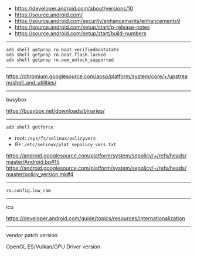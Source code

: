 - https://developer.android.com/about/versions/10
- https://source.android.com/
- https://source.android.com/security/enhancements/enhancements9
- https://source.android.com/setup/start/p-release-notes
- https://source.android.com/setup/start/build-numbers

------

```
adb shell getprop ro.boot.verifiedbootstate
adb shell getprop ro.boot.flash.locked
adb shell getprop ro.oem_unlock_supported
```

------

https://chromium.googlesource.com/aosp/platform/system/core/+/upstream/shell_and_utilities/

------

busybox

https://busybox.net/downloads/binaries/

------

```
adb shell getforce
```

- root: `/sys/fc/selinux/policyvers`
- 8+: `/etc/selinux/plat_sepolicy_vers.txt`

https://android.googlesource.com/platform/system/sepolicy/+/refs/heads/master/Android.bp#15
https://android.googlesource.com/platform/system/sepolicy/+/refs/heads/master/policy_version.mk#4

------

```
ro.config.low_ram
```

------

icu

https://developer.android.com/guide/topics/resources/internationalization

------

vendor patch version

OpenGL ES/Vulkan/GPU Driver version